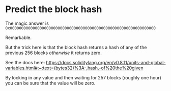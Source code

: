 # Predict the block hash

The magic answer is `0x0000000000000000000000000000000000000000000000000000000000000000`

Remarkable. 

But the trick here is that the block hash returns a hash of any of the previous 256 blocks *otherwise* it returns zero.

See the docs here:
https://docs.soliditylang.org/en/v0.8.11/units-and-global-variables.html#:~:text=(bytes32)%3A-,hash,-of%20the%20given

By locking in any value and then waiting for 257 blocks (roughly one hour) you can be sure that the value will be zero.